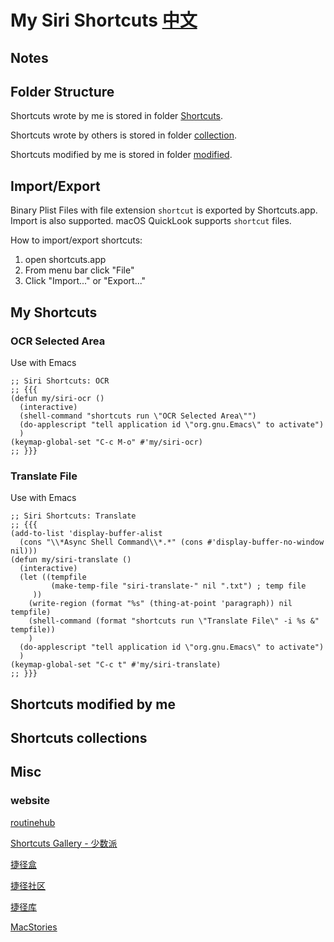 # My Siri Shortcuts [中文](./readme.org)


## Notes

## Folder Structure

Shortcuts wrote by me is stored in folder [Shortcuts](./Shortcuts/).

Shortcuts wrote by others  is stored in folder [collection](./Shortcuts/collection/).

Shortcuts modified by me is stored in folder [modified](./Shortcuts/modified/).

## Import/Export

Binary Plist Files with file extension `shortcut` is exported by Shortcuts.app.
Import is also supported. macOS QuickLook supports `shortcut` files.

How to import/export shortcuts:

1. open shortcuts.app
2. From menu bar click "File"
3. Click "Import..." or "Export..."

## My Shortcuts


### OCR Selected Area

Use with Emacs

``` emacs-lisp
;; Siri Shortcuts: OCR
;; {{{
(defun my/siri-ocr ()
  (interactive)
  (shell-command "shortcuts run \"OCR Selected Area\"")
  (do-applescript "tell application id \"org.gnu.Emacs\" to activate")
  )
(keymap-global-set "C-c M-o" #'my/siri-ocr)
;; }}}
```

### Translate File

Use with Emacs

``` emacs-lisp
;; Siri Shortcuts: Translate
;; {{{
(add-to-list 'display-buffer-alist
  (cons "\\*Async Shell Command\\*.*" (cons #'display-buffer-no-window nil)))
(defun my/siri-translate ()
  (interactive)
  (let ((tempfile
         (make-temp-file "siri-translate-" nil ".txt") ; temp file
	 ))
    (write-region (format "%s" (thing-at-point 'paragraph)) nil tempfile)
    (shell-command (format "shortcuts run \"Translate File\" -i %s &" tempfile))
    )
  (do-applescript "tell application id \"org.gnu.Emacs\" to activate")
  )
(keymap-global-set "C-c t" #'my/siri-translate)
;; }}}
```


## Shortcuts modified by me


## Shortcuts collections


## Misc



### website

[routinehub](https://routinehub.co)

[Shortcuts Gallery - 少数派](https://shortcuts.sspai.com/)

[捷径盒](https://jiejinghe.com)

[捷径社区](https://sharecuts.cn)

[捷径库](https://jiejingku.net)

[MacStories](https://www.macstories.net/shortcuts/)




